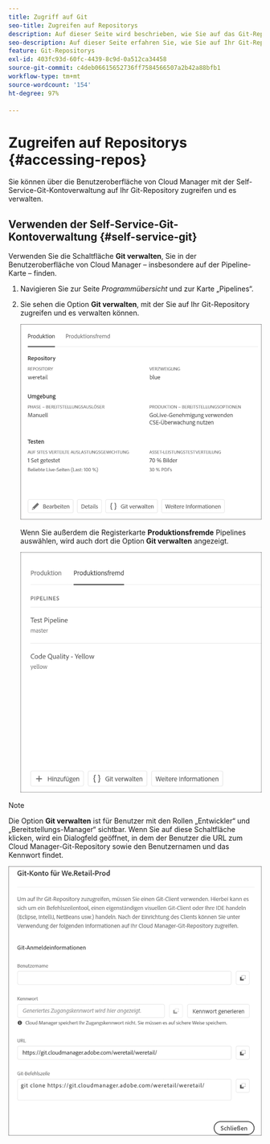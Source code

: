 ```yaml
---
title: Zugriff auf Git
seo-title: Zugreifen auf Repositorys
description: Auf dieser Seite wird beschrieben, wie Sie auf das Git-Repository zugreifen und es verwalten können.
seo-description: Auf dieser Seite erfahren Sie, wie Sie auf Ihr Git-Repository zugreifen und es verwalten.
feature: Git-Repositorys
exl-id: 403fc93d-60fc-4439-8c9d-0a512ca34458
source-git-commit: c4deb06615652736ff7584566507a2b42a88bfb1
workflow-type: tm+mt
source-wordcount: '154'
ht-degree: 97%

---
```


# Zugreifen auf Repositorys {#accessing-repos}

Sie können über die Benutzeroberfläche von Cloud Manager mit der Self-Service-Git-Kontoverwaltung auf Ihr Git-Repository zugreifen und es verwalten.

## Verwenden der Self-Service-Git-Kontoverwaltung {#self-service-git}

Verwenden Sie die Schaltfläche **Git verwalten**, Sie in der Benutzeroberfläche von Cloud Manager – insbesondere auf der Pipeline-Karte – finden.

1. Navigieren Sie zur Seite *Programmübersicht* und zur Karte „Pipelines“.

1. Sie sehen die Option **Git verwalten**, mit der Sie auf Ihr Git-Repository zugreifen und es verwalten können.

   ![](assets/manage-git1.png)

   Wenn Sie außerdem die Registerkarte **Produktionsfremde** Pipelines auswählen, wird auch dort die Option **Git verwalten** angezeigt.

   ![](assets/manage-git-new2.png)

>[!NOTE]
>
>Die Option **Git verwalten** ist für Benutzer mit den Rollen „Entwickler“ und „Bereitstellungs-Manager“ sichtbar. Wenn Sie auf diese Schaltfläche klicken, wird ein Dialogfeld geöffnet, in dem der Benutzer die URL zum Cloud Manager-Git-Repository sowie den Benutzernamen und das Kennwort findet.

![](assets/manage-git3.png)
